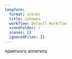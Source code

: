 ```yaml
---
longform:
  format: scenes
  title: публика
  workflow: Default Workflow
  sceneFolder: /
  scenes: []
  ignoredFiles: []
---
```

приятного аппетита